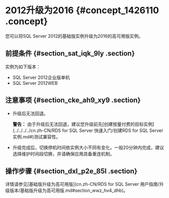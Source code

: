 # 2012升级为2016 {#concept_1426110 .concept}

您可以将SQL Server 2012的基础版实例升级为2016的高可用版实例。

## 前提条件 {#section_sat_iqk_9ly .section}

实例为如下版本：

-   SQL Server 2012企业版单机
-   SQL Server 2012WEB

## 注意事项 {#section_cke_ah9_xy9 .section}

-   升级后无法回退。

    **警告：** 由于升级后无法回退，建议您升级前先[创建按量付费的目标实例](../../../../cn.zh-CN/RDS for SQL Server 快速入门/创建RDS for SQL Server实例.md#)测试兼容性。

-   升级完成后，切换停机时间依实例大小不同有变化，一般20分钟内完成，建议选择维护时间段切换，并请确保应用具备重连机制。

## 操作步骤 {#section_dxl_p2e_85l .section}

详情请参见[基础版升级为高可用版](cn.zh-CN/RDS for SQL Server 用户指南/升级版本/基础版升级为高可用版.md#section_wwz_hv4_dhb)。

